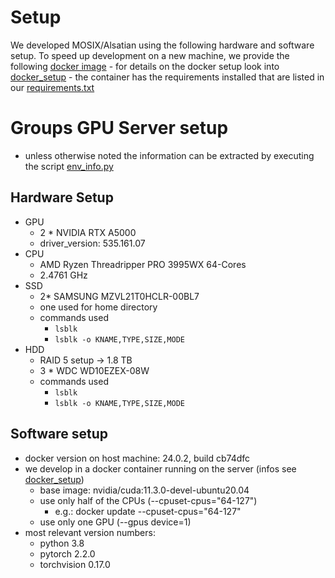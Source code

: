 # Setup

We developed MOSIX/Alsatian using the following hardware and software setup.
To speed up development on a new machine, we provide the following [docker image](https://hub.docker.com/repository/docker/slin96/model-search-experiments/general)
    - for details on the docker setup look into [docker_setup](docker_setup)
    - the container has the requirements installed that are listed in our [requirements.txt](requirements.txt)

# Groups GPU Server setup
- unless otherwise noted the information can be extracted by executing the
  script [env_info.py](..%2Fglobal_utils%2Fenv_info.py)

## Hardware Setup

- GPU
  - 2 * NVIDIA RTX A5000
  - driver_version: 535.161.07
- CPU
  - AMD Ryzen Threadripper PRO 3995WX 64-Cores
  - 2.4761 GHz
- SSD
  - 2* SAMSUNG MZVL21T0HCLR-00BL7
  - one used for home directory
  - commands used
    - `lsblk`
    - `lsblk -o KNAME,TYPE,SIZE,MODE`
- HDD
  - RAID 5 setup -> 1.8 TB
  - 3 * WDC WD10EZEX-08W
  - commands used
    - `lsblk`
    - `lsblk -o KNAME,TYPE,SIZE,MODE`

## Software setup
- docker version on host machine: 24.0.2, build cb74dfc
- we develop in a docker container running on the server (infos see [docker_setup](docker_setup))
  - base image: nvidia/cuda:11.3.0-devel-ubuntu20.04
  - use only half of the CPUs (--cpuset-cpus="64-127")
    - e.g.: docker update --cpuset-cpus="64-127" <container name>
  - use only one GPU (--gpus device=1)
- most relevant version numbers:
  - python 3.8
  - pytorch 2.2.0
  - torchvision 0.17.0

